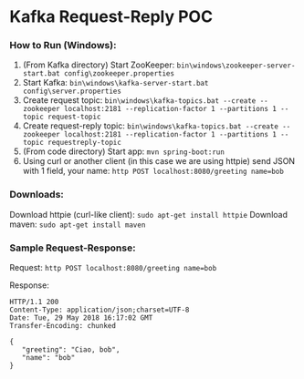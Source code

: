 # Kafka Request-Reply POC

### How to Run (Windows):

1. (From Kafka directory) Start ZooKeeper: `bin\windows\zookeeper-server-start.bat config\zookeeper.properties`
2. Start Kafka: `bin\windows\kafka-server-start.bat config\server.properties`
3. Create request topic: `bin\windows\kafka-topics.bat --create --zookeeper localhost:2181 --replication-factor 1 --partitions 1 --topic request-topic`
4. Create request-reply topic: `bin\windows\kafka-topics.bat --create --zookeeper localhost:2181 --replication-factor 1 --partitions 1 --topic requestreply-topic`
5. (From code directory) Start app: `mvn spring-boot:run`
6. Using curl or another client (in this case we are using httpie) send JSON with 1 field, your name: `http POST localhost:8080/greeting name=bob`

### Downloads:
Download httpie (curl-like client): `sudo apt-get install httpie`
Download maven: `sudo apt-get install maven`

### Sample Request-Response:

Request: `http POST localhost:8080/greeting name=bob`

Response:
 ```
HTTP/1.1 200
Content-Type: application/json;charset=UTF-8
Date: Tue, 29 May 2018 16:17:02 GMT
Transfer-Encoding: chunked

{
    "greeting": "Ciao, bob",
    "name": "bob"
}
```
